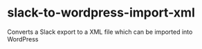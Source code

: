 # slack-to-wordpress-import-xml
Converts a Slack export to a XML file which can be imported into WordPress

